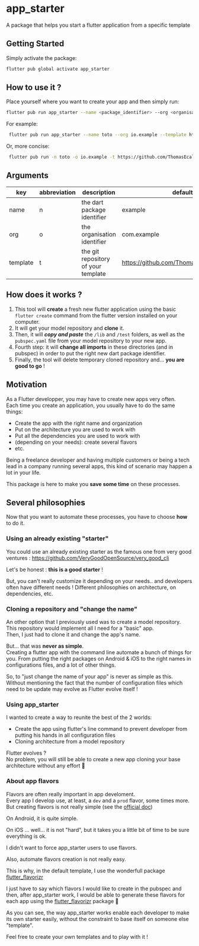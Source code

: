 
  
    
# app_starter      
 A package that helps you start a flutter application from a specific template      
      
## Getting Started    
    
 Simply activate the package:    
```sh  
flutter pub global activate app_starter    
```  
## How to use it ?    
 Place yourself where you want to create your app and then simply run:    
    
  ```sh  
 flutter pub run app_starter --name <package_identifier> --org <organisation> --template <template_git_repository>  
```  
  
 For example:    
    
```sh  
 flutter pub run app_starter --name toto --org io.example --template https://github.com/ThomasEcalle/flappy_templateUsing abbreviation:    
```  
Or, more concise:  
```sh  
 flutter pub run -n toto -o io.example -t https://github.com/ThomasEcalle/flappy_template  
```  
  
## Arguments    
 | key | abbreviation | description | default value |    
| ---- | -- | -- | --  |    
| name | n | the dart package identifier | example |    
| org | o | the organisation identifier | com.example |    
| template | t | the git repository of your template | https://github.com/ThomasEcalle/flappy_template |    
    
 ## How does it works ?  
 1. This tool will **create** a fresh new flutter application using the basic `flutter create` command from the flutter version installed on your computer.  
 2. It will get your model repository and **clone** it.  
 3. Then, it will ***copy and paste*** the  `/lib` and `/test` folders, as well as the `pubspec.yaml` file from your model repository to your new app.  
 4. Fourth step: it will **change all imports** in these directories (and in pubspec) in order to put the right new dart package identifier.  
 5. Finally, the tool will delete temporary cloned repository and... **you are good to go** !  
   
        
## Motivation    
 As a Flutter developper, you may have to create new apps very often.    
Each time you create an application, you usually have to do the same things:    
    
 - Create the app with the right name and organization    
 - Put on the architecture you are used to work with    
 - Put all the dependencies you are used to work with    
 - (depending on your needs): create several flavors    
 - etc.    
    
Being a freelance developer and having multiple customers or being a tech lead in a company running several apps, this kind of scenario may happen a lot in your life.    
  
This package is here to make you **save some time** on these processes.    
    
## Several philosophies    
 Now that you want to automate these processes, you have to choose **how** to do it.    

### Using an already existing "starter" 

You could use an already existing starter as the famous one from very good ventures : https://github.com/VeryGoodOpenSource/very_good_cli    
       
Let's be honest : **this is a good starter** !   
  
But, you can't really customize it depending on your needs.. and developers often have different needs ! Different philosophies on architecture, on dependencies, etc.    
### Cloning a repository  and "change the name"  
An other option that I previously used was to create a model repository.    
This repository would implement all I need for a "basic" app.    
Then, I just had to clone it and change the app's name.    
    
But... that was **never as simple**.    
Creating a flutter app with the command line automate a bunch of things for you. From putting the right packages on Android & iOS to the right names in configurations files, and a lot of other things.    
    
So, to "just change the name of your app" is never as simple as this.    
Without mentioning the fact that the number of configuration files which need to be update may evolve as Flutter evolve itself !    
    
### Using app_starter    
 I wanted to create a way to reunite the best of the 2 worlds:    
    
- Create the app using flutter's line command to prevent developer from putting his hands in all configuration files    
- Cloning architecture from a model repository    
    
Flutter evolves ?    
No problem, you will still be able to create a new app cloning your base architecture without any effort 🚀  
  
### About app flavors  
  
Flavors are often really important in app develoment.  
Every app I develop use, at least, a `dev` and a `prod` flavor, some times more.  
But creating flavors is not really simple (see the [official doc](https://flutter.dev/docs/deployment/flavors))  
  
On Android, it is quite simple.

On iOS ... well... it is not "hard", but it takes you a little bit of time to be sure everything is ok.  
  
I didn't want to force app_starter users to use flavors.  

Also, automate flavors creation is not really easy.  
  
This is why, in the default template, I use the wonderfull package [flutter_flavorizr](https://pub.dev/packages/flutter_flavorizr)

I just have to say which flavors I would like to create in the pubspec and then, after app_starter work, I would be able to generate these flavors for each app using the [flutter_flavorizr](https://pub.dev/packages/flutter_flavorizr) package 🎉  
  
As you can see, the way app_starter works enable each developer to make its own starter easily, without the constraint to base itself on someone else "template".  
  
Feel free to create your own templates and to play with it !
